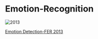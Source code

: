 # Emotion-Recognition

![2013](https://user-images.githubusercontent.com/66672932/116536558-b6fd1480-a902-11eb-830c-072d99db7d0a.png)

[Emotion Detection-FER 2013](https://www.kaggle.com/shivambhardwaj0101/emotion-detection-fer-2013)
